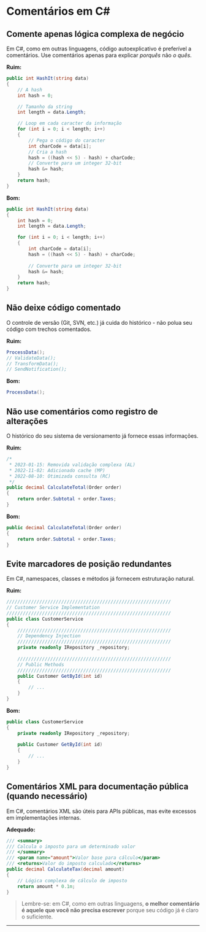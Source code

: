 # **Comentários em C#**

## Comente apenas lógica complexa de negócio

Em C#, como em outras linguagens, código autoexplicativo é preferível a comentários. Use comentários apenas para explicar *porquês* não *o quês*.

**Ruim:**
```csharp
public int HashIt(string data)
{
    // A hash
    int hash = 0;

    // Tamanho da string
    int length = data.Length;

    // Loop em cada caracter da informação
    for (int i = 0; i < length; i++)
    {
        // Pega o código do caracter
        int charCode = data[i];
        // Cria a hash
        hash = ((hash << 5) - hash) + charCode;
        // Converte para um integer 32-bit
        hash &= hash;
    }
    return hash;
}
```

**Bom:**
```csharp
public int HashIt(string data)
{
    int hash = 0;
    int length = data.Length;

    for (int i = 0; i < length; i++)
    {
        int charCode = data[i];
        hash = ((hash << 5) - hash) + charCode;
        
        // Converte para um integer 32-bit
        hash &= hash;
    }
    return hash;
}
```

## Não deixe código comentado

O controle de versão (Git, SVN, etc.) já cuida do histórico - não polua seu código com trechos comentados.

**Ruim:**
```csharp
ProcessData();
// ValidateData();
// TransformData();
// SendNotification();
```

**Bom:**
```csharp
ProcessData();
```

## Não use comentários como registro de alterações

O histórico do seu sistema de versionamento já fornece essas informações.

**Ruim:**
```csharp
/*
 * 2023-01-15: Removida validação complexa (AL)
 * 2022-11-02: Adicionado cache (MP)
 * 2022-08-10: Otimizada consulta (RC)
 */
public decimal CalculateTotal(Order order)
{
    return order.Subtotal + order.Taxes;
}
```

**Bom:**
```csharp
public decimal CalculateTotal(Order order)
{
    return order.Subtotal + order.Taxes;
}
```

## Evite marcadores de posição redundantes
Em C#, namespaces, classes e métodos já fornecem estruturação natural.

**Ruim:**
```csharp
////////////////////////////////////////////////////////////
// Customer Service Implementation
////////////////////////////////////////////////////////////
public class CustomerService
{
    ////////////////////////////////////////////////////////
    // Dependency Injection
    ////////////////////////////////////////////////////////
    private readonly IRepository _repository;
    
    ////////////////////////////////////////////////////////
    // Public Methods
    ////////////////////////////////////////////////////////
    public Customer GetById(int id)
    {
        // ...
    }
}
```

**Bom:**
```csharp
public class CustomerService
{
    private readonly IRepository _repository;
    
    public Customer GetById(int id)
    {
        // ...
    }
}
```

## Comentários XML para documentação pública (quando necessário)

Em C#, comentários XML são úteis para APIs públicas, mas evite excessos em implementações internas.

**Adequado:**
```csharp
/// <summary>
/// Calcula o imposto para um determinado valor
/// </summary>
/// <param name="amount">Valor base para cálculo</param>
/// <returns>Valor do imposto calculado</returns>
public decimal CalculateTax(decimal amount)
{
    // Lógica complexa de cálculo de imposto
    return amount * 0.1m;
}
```

> Lembre-se: em C#, como em outras linguagens, **o melhor comentário é aquele que você não precisa escrever** porque seu código já é claro o suficiente.

---